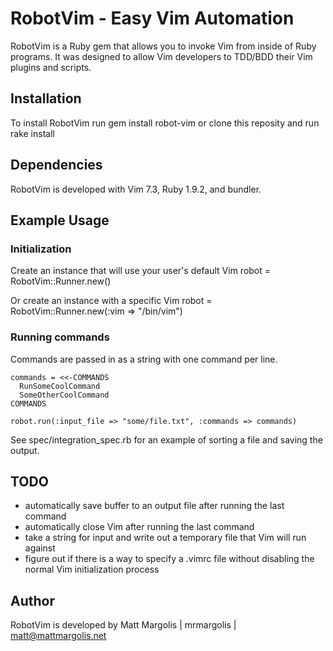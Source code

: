 # RobotVim - Easy Vim Automation
RobotVim is a Ruby gem that allows you to invoke Vim from inside of Ruby
programs.  It was designed to allow Vim developers to TDD/BDD their Vim plugins
and scripts.

## Installation
To install RobotVim run
    gem install robot-vim
or clone this reposity and run
    rake install


## Dependencies
RobotVim is developed with Vim 7.3, Ruby 1.9.2, and bundler.


## Example Usage

### Initialization
Create an instance that will use your user's default Vim
    robot = RobotVim::Runner.new()

Or create an instance with a specific Vim
    robot = RobotVim::Runner.new(:vim => "/bin/vim")

### Running commands
Commands are passed in as a string with one command per line.

    commands = <<-COMMANDS
      RunSomeCoolCommand
      SomeOtherCoolCommand
    COMMANDS

    robot.run(:input_file => "some/file.txt", :commands => commands)

See spec/integration\_spec.rb for an example of sorting a file and saving the output.


## TODO
- automatically save buffer to an output file after running the last command
- automatically close Vim after running the last command
- take a string for input and write out a temporary file that Vim will run against
- figure out if there is a way to specify a .vimrc file without disabling the normal Vim initialization process

## Author
RobotVim is developed by Matt Margolis | mrmargolis | matt@mattmargolis.net
